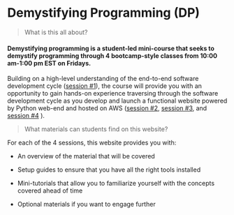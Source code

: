 # Demystifying Programming (DP)

> What is this all about?

#### Demystifying programming is a student-led mini-course that seeks to demystify programming through 4 bootcamp-style classes from 10:00 am-1:00 pm EST on Fridays. 

Building on a high-level understanding of the end-to-end software development cycle ([session #1](/session1/session1.md)), the course will provide you with an opportunity to gain hands-on experience traversing through the software development cycle as you develop and launch a functional website powered by Python web-end and hosted on AWS ([session #2](/session2/session2.md), [session #3](/session3/session3.md), and [session #4](/session4/session4.md) ). 

> What materials can students find on this website?

For each of the 4 sessions, this website provides you with: 
* An overview of the material that will be covered


* Setup guides to ensure that you have all the right tools installed


* Mini-tutorials that allow you to familiarize yourself with the concepts covered ahead of time


* Optional materials if you want to engage further
